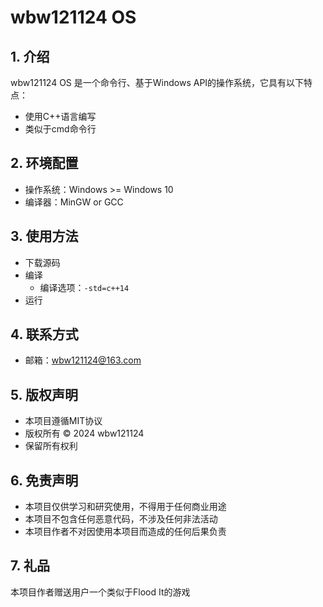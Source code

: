 # wbw121124 OS
## 1. 介绍
wbw121124 OS 是一个命令行、基于Windows API的操作系统，它具有以下特点：
- 使用C++语言编写
- 类似于cmd命令行

## 2. 环境配置
- 操作系统：Windows >= Windows 10
- 编译器：MinGW or GCC

## 3. 使用方法
- 下载源码
- 编译
	- 编译选项：`-std=c++14`
- 运行

## 4. 联系方式
- 邮箱：wbw121124@163.com

## 5. 版权声明
- 本项目遵循MIT协议
- 版权所有 © 2024 wbw121124
- 保留所有权利

## 6. 免责声明
- 本项目仅供学习和研究使用，不得用于任何商业用途
- 本项目不包含任何恶意代码，不涉及任何非法活动
- 本项目作者不对因使用本项目而造成的任何后果负责

## 7. 礼品
本项目作者赠送用户一个类似于Flood It的游戏